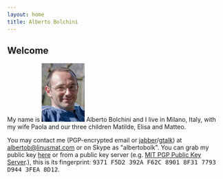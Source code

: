 ```yaml
---
layout: home
title: Alberto Bolchini
---
```


## Welcome


My name is <img src="img/alberto-bolchini.jpg" width="100" height="136" alt="Alberto Bolchini" title="Alberto Bolchini" class="portrait"/> Alberto Bolchini and I live in Milano, Italy, with my wife Paola and our three children Matilde, Elisa and Matteo.

You may contact me (PGP-encrypted email or [jabber](http://www.jabber.org/)/[gtalk](http://www.google.com/talk/)) at [albertob@linusmat.com](mailto:albertob@linusmat.com) or 
on Skype as "albertobolk". You can grab my public key <a href="/stuff/pubkey.asc">here</a> or from a public key server 
(e.g. [MIT PGP Public Key Server](http://pgp.mit.edu:11371/pks/lookup?search=albertob@linusmat.com&op=index).), this is
its fingerprint: <tt>9371 F5D2 392A F62C 8901  8F31 7793 D944 3FEA 8D12</tt>.